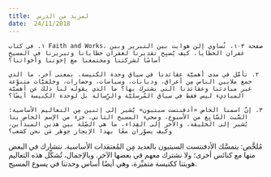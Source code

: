 ```yaml
---
title:  لمزيد من الدرس
date:  24/11/2018
---
```


`١. في كتاب Faith and Works، صفحة ١٠٣، تُساوي إلن هوايت بين التبرير وبين غفران الخطايا. كيف يُصبِح تقديرنا لغفران خطايانا وتبريرنا في المسيح أساسًا لشركتنا ومجتمعنا مع إخوتنا وأخواتنا؟`

`٢. تأمَّل في مدى أهميَّة عقائدنا في سياق وحدة الكنيسة. بمعنى آخر، ما الذي جمع ملايين الناس مِن أعراق، وديانات، وسياسات، وحضارات، وخلفيَّات متنوِّعة غير مبادئنا وعقائدنا التي نشترك بها؟ ما الذي يقوله لنا ذلك عن أهميَّة المباديء ليس فقط في سياق المُرسليَّة والرِّسالة بل لوحدة الكنيسة أيضًا؟`

`٣. إنَّ اسمنا الخاص «أدفنتست سبتيون» يُشير إلى إثنين مِن التعاليم الأساسية: السَّبت السَّابِع من الأسبوع، ومجيء المسيح الثاني. جزء من الإسم الخاص بنا يُشير إلى الخليقة، والآخر إلى الفِداء. ما هي الصِّلة بين هذين المبدأين، وكيف يصوِّران معًا بهذا الإيجاز جوهَر مَن نحن كشعب؟`

مُلخَّص: يتمسَّك الأدفنتست السبتيون بالعديد مِن المُعتقدات الأساسية. نتشارك في البعض منها مع كنائس أخرى؛ ولا نشترك معهم في بعضها الآخر. وبالإجمال، تُشكِّل هذه التعاليم هويتنا ككنيسة متميِّزة، وهي أيضًا أساس وحدتنا في يسوع المسيح.